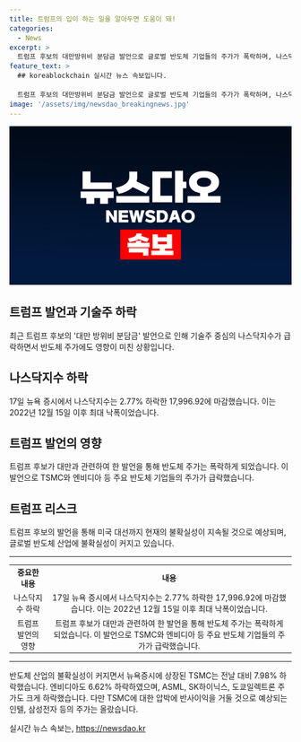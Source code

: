 ```yaml
---
title: 트럼프의 입이 하는 일을 알아두면 도움이 돼!
categories:
  - News
excerpt: >
  트럼프 후보의 대만방위비 분담금 발언으로 글로벌 반도체 기업들의 주가가 폭락하며, 나스닥지수도 2년 만에 최대 낙폭을 기록했다. 대선 이후까지 글로벌 금융시장의 불확실성이 지속될 전망이며, 반도체 동맹이 흔들릴 우려도 커지고 있다. 트럼프 후보의 발언은 TSMC 등 전 세계 반도체 기업에 충격을 주었으며, 11월 미국 대선에 따라 글로벌 시장의 불안이 계속될 것으로 경고하고 있다. 
feature_text: >
  ## koreablockchain 실시간 뉴스 속보입니다.

  트럼프 후보의 대만방위비 분담금 발언으로 글로벌 반도체 기업들의 주가가 폭락하며, 나스닥지수도 2년 만에 최대 낙폭을 기록했다. 대선 이후까지 글로벌 금융시장의 불확실성이 지속될 전망이며, 반도체 동맹이 흔들릴 우려도 커지고 있다. 트럼프 후보의 발언은 TSMC 등 전 세계 반도체 기업에 충격을 주었으며, 11월 미국 대선에 따라 글로벌 시장의 불안이 계속될 것으로 경고하고 있다. 
image: '/assets/img/newsdao_breakingnews.jpg'
---
```


<p><img src="/assets/img/newsdao_breakingnews.jpg" alt="koreablockchain 속보" /></p>

<h2 data-ke-size="size26">트럼프 발언과 기술주 하락</h2>

<p data-ke-size="size16">최근 트럼프 후보의 '대만 방위비 분담금' 발언으로 인해 기술주 중심의 나스닥지수가 급락하면서 반도체 주가에도 영향이 미친 상황입니다.</p>

<h2 data-ke-size="size26">나스닥지수 하락</h2>

<p data-ke-size="size16">17일 뉴욕 증시에서 나스닥지수는 2.77% 하락한 17,996.92에 마감했습니다. 이는 2022년 12월 15일 이후 최대 낙폭이었습니다.</p>

<h2 data-ke-size="size26">트럼프 발언의 영향</h2>

<p data-ke-size="size16">트럼프 후보가 대만과 관련하여 한 발언을 통해 반도체 주가는 폭락하게 되었습니다. 이 발언으로 TSMC와 엔비디아 등 주요 반도체 기업들의 주가가 급락했습니다.</p>

<h2 data-ke-size="size26">트럼프 리스크</h2>

<p data-ke-size="size16">트럼프 후보의 발언을 통해 미국 대선까지 현재의 불확실성이 지속될 것으로 예상되며, 글로벌 반도체 산업에 불확실성이 커지고 있습니다.</p>

<hr>

<table>
  <tbody>
    <tr>
      <td style="text-align: center; height: 17px;"><b>중요한 내용</b></td>
      <td style="text-align: center; height: 17px;"><b>내용</b></td>
    </tr>
    <tr>
      <td style="text-align: center; height: 17px;">나스닥지수 하락</td>
      <td style="text-align: center; height: 17px;">17일 뉴욕 증시에서 나스닥지수는 2.77% 하락한 17,996.92에 마감했습니다. 이는 2022년 12월 15일 이후 최대 낙폭이었습니다.</td>
    </tr>
    <tr>
      <td style="text-align: center; height: 17px;">트럼프 발언의 영향</td>
      <td style="text-align: center; height: 17px;">트럼프 후보가 대만과 관련하여 한 발언을 통해 반도체 주가는 폭락하게 되었습니다. 이 발언으로 TSMC와 엔비디아 등 주요 반도체 기업들의 주가가 급락했습니다.</td>
    </tr>
  </tbody>
</table>

<hr>

<p data-ke-size="size16">반도체 산업의 불확실성이 커지면서 뉴욕증시에 상장된 TSMC는 전날 대비 7.98% 하락했습니다. 엔비디아도 6.62% 하락하였으며, ASML, SK하이닉스, 도쿄일렉트론 주가도 크게 하락했습니다. 다만 TSMC에 대한 압박에 반사이익을 거둘 것으로 예상되는 인텔, 삼성전자 등의 주가는 올랐습니다.</p>
실시간 뉴스 속보는, <a href="https://newsdao.kr" rel="dofollow">https://newsdao.kr</a>


